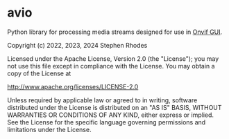 # avio

Python library for processing media streams designed for use in 
[Onvif GUI](https://github.com/sr99622/libonvif).

Copyright (c) 2022, 2023, 2024  Stephen Rhodes

Licensed under the Apache License, Version 2.0 (the "License");
you may not use this file except in compliance with the License.
You may obtain a copy of the License at

   http://www.apache.org/licenses/LICENSE-2.0

Unless required by applicable law or agreed to in writing, software
distributed under the License is distributed on an "AS IS" BASIS,
WITHOUT WARRANTIES OR CONDITIONS OF ANY KIND, either express or implied.
See the License for the specific language governing permissions and
limitations under the License.
